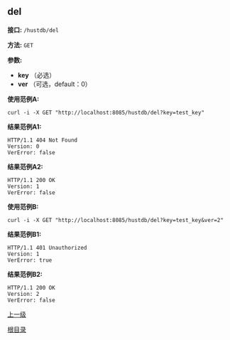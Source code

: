 ## del ##

**接口:** `/hustdb/del`

**方法:** `GET`

**参数:** 

*  **key** （必选）  
*  **ver** （可选，default：0）  


**使用范例A:**

    curl -i -X GET "http://localhost:8085/hustdb/del?key=test_key"

**结果范例A1:**

	HTTP/1.1 404 Not Found
	Version: 0
	VerError: false
		
**结果范例A2:**

	HTTP/1.1 200 OK
	Version: 1
	VerError: false

**使用范例B:**

    curl -i -X GET "http://localhost:8085/hustdb/del?key=test_key&ver=2"

**结果范例B1:**

	HTTP/1.1 401 Unauthorized
	Version: 1
	VerError: true

**结果范例B2:**

	HTTP/1.1 200 OK
	Version: 2
	VerError: false

[上一级](../hustdb.md)

[根目录](../../../index.md)